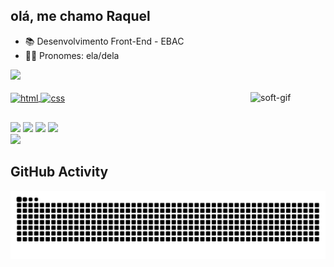 ## olá, me chamo Raquel 

- 📚 Desenvolvimento Front-End - EBAC
- 👩🏾 Pronomes: ela/dela


<div>
  <a href="https://github.com/rachel16bit">
  <img height="150em" src="https://github-readme-stats.vercel.app/api?username=rachel16bit&theme=ocean_dark&show_icons=true"/> 
</div>

<div style="display: inline_block"><br>
<img align="center" alt="html" height="30" width="40" src="https://cdn.jsdelivr.net/gh/devicons/devicon@latest/icons/html5/html5-original.svg" />
<img align="center" alt="css" height="30" width="40" src="https://cdn.jsdelivr.net/gh/devicons/devicon@latest/icons/css3/css3-original.svg" />
<img align="right" alt="soft-gif" height="120" width="120" src="https://i.picasion.com/pic92/9c8f7ff03ba4bd067e752f641ccbdebd.gif">

##

<div>
 <a href="https://www.youtube.com/@rrquelita" target="_blank"><img src="https://img.shields.io/badge/YouTube-FF0000?style=for-the-badge&logo=youtube&logoColor=white"></a>
  <a href="https://www.instagram.com/rrquelita" target="_blank"><img src="https://img.shields.io/badge/Instagram-E4405F?style=for-the-badge&logo=instagram&logoColor=white" target="_blank"></a>
 	<a href="https://www.twitch.tv/nraquelita" target="_blank"><img src="https://img.shields.io/badge/Twitch-9146FF?style=for-the-badge&logo=twitch&logoColor=white" target="_blank"></a> 
  <a href="https://www.x.com/rrquelita" target="_blank"><img src="https://img.shields.io/badge/Twitter-1DA1F2?style=for-the-badge&logo=twitter&logoColor=white"_blank"></a> 
</div>
  <a href="https://www.linkedin.com/in/raquel-rodrigues11/" target="_blank"><img src="https://img.shields.io/badge/LinkedIn-0077B5?style=for-the-badge&logo=linkedin&logoColor=white"></a>
</div>

## GitHub Activity

<picture>
  <source media="(prefers-color-scheme: dark)" srcset="https://raw.githubusercontent.com/rachel16bit/rachel16bit/output/github-contribution-grid-snake-dark.svg">
  <source media="(prefers-color-scheme: light)" srcset="https://raw.githubusercontent.com/rachel16bit/rachel16bit/output/github-contribution-grid-snake.svg">
  <img alt="github contribution grid snake animation" src="https://raw.githubusercontent.com/rachel16bit/rachel16bit/output/github-contribution-grid-snake.svg">
</picture>

